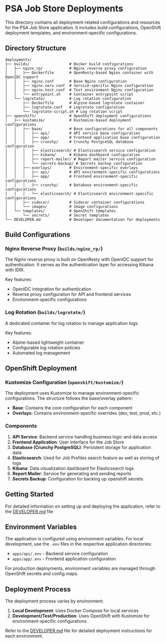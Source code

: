 # PSA Job Store Deployments

This directory contains all deployment-related configurations and resources for the PSA Job Store application. It includes build configurations, OpenShift deployment templates, and environment-specific configurations.

## Directory Structure

```
deployments/
├── builds/                  # Docker build configurations
│   ├── nginx_rp/            # Nginx reverse proxy configuration
│   │   ├── Dockerfile       # OpenResty-based Nginx container with OpenIDC support
│   │   ├── nginx.conf       # Base Nginx configuration
│   │   ├── nginx.serv.conf  # Service-specific Nginx configuration
│   │   ├── nginx.test.conf  # Test environment Nginx configuration
│   │   └── entrypoint.sh    # Container entrypoint script
│   └── logrotate/           # Log rotation configuration
│       ├── Dockerfile       # Alpine-based logrotate container
│       ├── logrotate.conf   # Logrotate configuration
│       └── logrotate-script.sh # Log rotation script
├── openshift/               # OpenShift deployment configurations
│   ├── kustomize/           # Kustomize-based deployment configurations
│   │   ├── base/            # Base configurations for all components
│   │   │   ├── api/         # API service base configuration
│   │   │   ├── app/         # Frontend application base configuration
│   │   │   ├── crunchy/     # Crunchy PostgreSQL database configuration
│   │   │   ├── elasticsearch/ # Elasticsearch service configuration
│   │   │   ├── kibana/      # Kibana dashboard configuration
│   │   │   ├── report-mailer/ # Report mailer service configuration
│   │   │   └── secrets-backup/ # Secrets backup configuration
│   │   ├── overlays/        # Environment-specific overlays
│   │   │   ├── api/         # API environment-specific configurations
│   │   │   ├── app/         # Frontend environment-specific configurations
│   │   │   ├── crunchy/     # Database environment-specific configurations
│   │   │   └── elasticsearch/ # Elasticsearch environment-specific configurations
│   │   ├── sidecar/         # Sidecar container configurations
│   │   └── images/          # Image configurations
│   └── templates/           # OpenShift templates
│       └── secrets/         # Secret templates
└── DEVELOPER.md             # Developer documentation for deployments
```

## Build Configurations

### Nginx Reverse Proxy (`builds/nginx_rp/`)

The Nginx reverse proxy is built on OpenResty with OpenIDC support for authentication. It serves as the authentication layer for accessing Kibana with IDIR.

Key features:

- OpenIDC integration for authentication
- Reverse proxy configuration for API and frontend services
- Environment-specific configurations

### Log Rotation (`builds/logrotate/`)

A dedicated container for log rotation to manage application logs.

Key features:

- Alpine-based lightweight container
- Configurable log rotation policies
- Automated log management

## OpenShift Deployment

### Kustomize Configuration (`openshift/kustomize/`)

The deployment uses Kustomize to manage environment-specific configurations. The structure follows the base/overlay pattern:

- **Base**: Contains the core configuration for each component
- **Overlays**: Contains environment-specific overrides (dev, test, prod, etc.)

### Components

1. **API Service**: Backend service handling business logic and data access
2. **Frontend Application**: User interface for the Job Store
3. **Database (Crunchy PostgreSQL)**: Persistent storage for application data
4. **Elasticsearch**: Used for Job Profiles search feature as well as storing of logs
5. **Kibana**: Data visualization dashboard for Elasticsearch logs
6. **Report Mailer**: Service for generating and sending reports
7. **Secrets Backup**: Configuration for backing up openshift secrets

## Getting Started

For detailed information on setting up and deploying the application, refer to the [DEVELOPER.md](./DEVELOPER.md) file

## Environment Variables

The application is configured using environment variables. For local development, use the `.env` files in the respective application directories:

- `apps/api/.env` - Backend service configuration
- `apps/app/.env` - Frontend application configuration

For production deployments, environment variables are managed through OpenShift secrets and config maps.

## Deployment Process

The deployment process varies by environment:

1. **Local Development**: Uses Docker Compose for local services
2. **Development/Test/Production**: Uses OpenShift with Kustomize for environment-specific configurations

Refer to the [DEVELOPER.md](./DEVELOPER.md) file for detailed deployment instructions for each environment.
